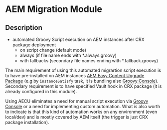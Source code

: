 # AEM Migration Module

## Description

* automated Groovy Script execution on AEM instances after CRX package deployment
    * on script change (default mode)
    * always (if file name ends with *.always.groovy)
    * with fallbacks (secondary file names ending with *.fallback.groovy)

The main requirement of using this automated migrartion script execution is to have pre-installed on AEM instances [AEM Easy Content Upgrade Package](https://github.com/valtech/aem-easy-content-upgrade) (e.g by `instanceSatisfy` task, it is bundling also [Groovy Console](https://github.com/icfnext/aem-groovy-console)).
Secondary requirement is to have specified Vault hook in CRX package (it is already configured in this module).

Using AECU eliminates a need for manual script execution via [Groovy Console](https://github.com/icfnext/aem-groovy-console) or a need for implementing custom automation. What is also worth to indicate is that this kind of automation works on any environment (even local/dev) and is mostly covered by AEM itself (the trigger is just CRX package installation).
